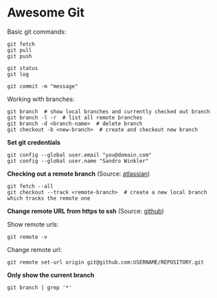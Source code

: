 # Awesome Git

Basic git commands:

```
git fetch
git pull
git push

git status
git log

git commit -m "message"
```

Working with branches:

```
git branch  # show local branches and currently checked out branch
git branch -l -r  # list all remote branches
git branch -d <branch-name>  # delete branch
git checkout -b <new-branch>  # create and checkout new branch
```

**Set git credentials**

```
git config --global user.email "you@domain.com"
git config --global user.name "Sandro Winkler"
```

**Checking out a remote branch** (Source: [atlassian](https://www.atlassian.com/git/tutorials/using-branches/git-checkout))

```
git fetch --all
git checkout --track <remote-branch>  # create a new local branch which tracks the remote one
```

**Change remote URL from https to ssh** (Source: [github](https://help.github.com/en/github/using-git/changing-a-remotes-url))

Show remote urls:

```
git remote -v
```

Change remote url:

```
git remote set-url origin git@github.com:USERNAME/REPOSITORY.git
```

**Only show the current branch**

```
git branch | grep '*'
```
